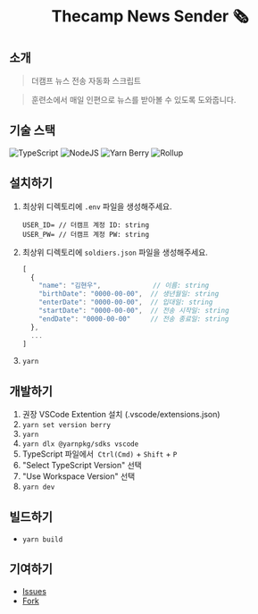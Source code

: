 <div align="center">

# Thecamp News Sender 🗞️

</div>

## 소개

> 더캠프 뉴스 전송 자동화 스크립트

> 훈련소에서 매일 인편으로 뉴스를 받아볼 수 있도록 도와줍니다.

## 기술 스택

![TypeScript](https://img.shields.io/badge/TypeScript-282C34.svg?&style=for-the-badge&logo=typescript)
![NodeJS](https://img.shields.io/badge/Node.js-282C34?style=for-the-badge&logo=node.js)
![Yarn Berry](https://img.shields.io/badge/Yarn_Berry-282C34.svg?&style=for-the-badge&logo=yarn)
![Rollup](https://img.shields.io/badge/Rollup-282C34.svg?&style=for-the-badge)

## 설치하기

1. 최상위 디렉토리에 `.env` 파일을 생성해주세요.

   ```
   USER_ID= // 더캠프 계정 ID: string
   USER_PW= // 더캠프 계정 PW: string
   ```

2. 최상위 디렉토리에 `soldiers.json` 파일을 생성해주세요.

   ```js
   [
     {
       "name": "김현우",             // 이름: string
       "birthDate": "0000-00-00",  // 생년월일: string
       "enterDate": "0000-00-00",  // 입대일: string
       "startDate": "0000-00-00",  // 전송 시작일: string
       "endDate": "0000-00-00"     // 전송 종료일: string
     },
     ...
   ]
   ```

3. `yarn`

## 개발하기

1. 권장 VSCode Extention 설치 (.vscode/extensions.json)
2. `yarn set version berry`
3. `yarn`
4. `yarn dlx @yarnpkg/sdks vscode`
5. TypeScript 파일에서  `Ctrl(Cmd)` + `Shift` + `P`
6. "Select TypeScript Version" 선택
7. "Use Workspace Version" 선택
8. `yarn dev`

## 빌드하기

- `yarn build`

## 기여하기

- [Issues](https://github.com/heptacode/thecamp-news-sender/issues)
- [Fork](https://github.com/heptacode/thecamp-news-sender/fork)
